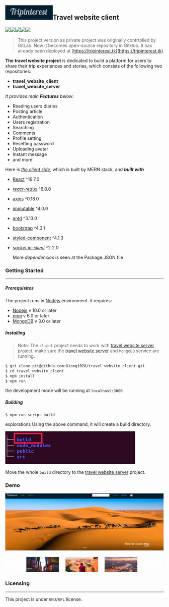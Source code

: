 ## ![](https://github.com/Xiong1028/pictures/blob/master/tripinterestLogo.png?raw=true)Travel website client

![](<https://img.shields.io/badge/Build-passing-green.svg>)![](<https://img.shields.io/badge/FrontEnd-React-brightgreen.svg>)![](<https://img.shields.io/badge/BackEnd-Express-yellow.svg>)![](<https://img.shields.io/badge/DataBase-MongoDB-blue.svg>)![](<https://img.shields.io/badge/Licence-GPL-orange.svg>)



> This project version as private project was originally contrtolled by GitLab. Now it becomes open-source repository in GitHub. It has already been deployed at [https://tripinterest.tk](https://tripinterest.tk)



**The travel website project** is dedicated to build a platform for users to share their trip experiences and stories, which consists of the following two repositories: 

- **travel_website_client**
- **travel_website_server**

*It provides main **Features** below:*

- Reading users diaries		
- Posting article
- Authentication
- Users registration
- Searching
- Comments
- Profile setting
- Resetting password
- Uploading avatar
- Instant message
- and more

Here is <u>*the client side*</u>, which is built by MERN stack, and ***built with***

- [React](https://reactjs.org/docs/getting-started.html)  ^16.7.0

- *[react-redux](https://react-redux.js.org/introduction/quick-start)* ^6.0.0

- [axios](https://github.com/axios/axios)  ^0.18.0

- [immutable](https://devdocs.io/immutable/)  ^4.0.0

- [antd](https://ant.design/docs/react/introduce)  ^3.13.0

- [bootstrap](https://react-bootstrap.github.io/getting-started/introduction) ^4.3.1

- [styled-component](https://www.styled-components.com/docs/api) ^4.1.3

- *[socket.io-client](https://socket.io/docs/)* ^2.2.0 

  More *dependencies* is seen at the Package.JSON file



### Getting Started

------

##### Prerequisites

The project runs in [Nodejs](<https://nodejs.org/en/>) environment. it requires:

-  [Nodejs](https://nodejs.org/en/)  v 10.0 or later
-  [npm](https://www.npmjs.com/)  v 6.0 or later
-  [MongoDB](https://www.mongodb.com/) v 3.0 or later

##### Installing

> Note: The `client` project needs to work with [travel website server](https://github.com/Xiong1028/travel_website_server) project, make sure the [travel website server](https://github.com/Xiong1028/travel_website_server) and `MongoDB` service are running.

```linux
$ git clone git@github.com:Xiong1028/travel_website_client.git
$ cd travel_website_client
$ npm install
$ npm run 
```

the development mode will be running at `localhost:3000`

##### Building

```linux
$ npm run-script build
```

explorations Using the above command, it will create a build directory.

![](https://github.com/Xiong1028/pictures/blob/master/build.png?raw=true)

Move the whole `build` directory to the  [travel website server](https://github.com/Xiong1028/travel_website_server) project. 



### Demo

![MainPage](https://github.com/Xiong1028/pictures/blob/master/mainPage.png?raw=true)



### Licensing

------

This project is under `GNU/GPL` license.


